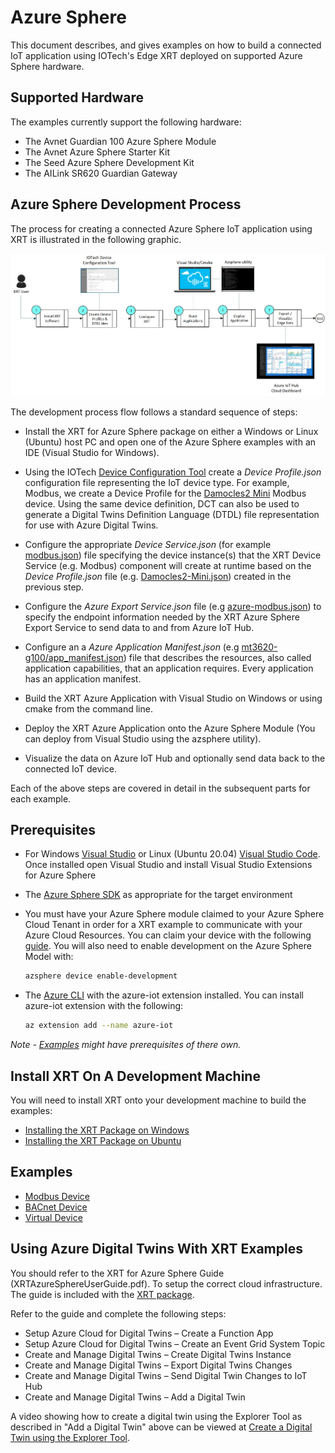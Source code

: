 # Azure Sphere

This document describes, and gives examples on how to build a
connected IoT application using IOTech's Edge XRT deployed on
supported Azure Sphere hardware.

## Supported Hardware

The examples currently support the following hardware:

* The Avnet Guardian 100 Azure Sphere Module
* The Avnet Azure Sphere Starter Kit
* The Seed Azure Sphere Development Kit
* The AILink SR620 Guardian Gateway

## Azure Sphere Development Process

The process for creating a connected Azure Sphere IoT
application using XRT is illustrated in the following graphic.

![Azure Development Process](docs/images/AzureDevProcess.jpg)

The development process flow follows a standard sequence of
steps:

* Install the XRT for Azure Sphere package on either a Windows
  or Linux (Ubuntu) host PC and open one of the Azure Sphere
  examples with an IDE (Visual Studio for Windows).

* Using the IOTech [Device Configuration Tool](https://dct.iotechsys.com/)
  create a *Device Profile.json* configuration file representing
  the IoT device type. For example, Modbus, we create a Device
  Profile for the [Damocles2 Mini](https://www.hw-group.com/device/damocles2-mini)
  Modbus device. Using the same device definition, DCT can also
  be used to generate a Digital Twins Definition Language (DTDL)
  file representation for use with Azure Digital Twins.

* Configure the appropriate *Device Service.json* (for example
  [modbus.json](config/modbus.json)) file specifying the device
  instance(s) that the XRT Device Service (e.g. Modbus) component
  will create at runtime based on the *Device Profile.json* file
  (e.g. [Damocles2-Mini.json](config/profiles/Damocles2-Mini.json))
  created in the previous step.

* Configure the *Azure Export Service.json* file
  (e.g [azure-modbus.json](config/azure-modbus.json)) to specify the
  endpoint information needed by the XRT Azure Sphere Export Service to
  send data to and from Azure IoT Hub.

* Configure an a *Azure Application Manifest.json*
  (e.g [mt3620-g100/app_manifest.json](mt3620-g100/app_manifest.json))
  file that describes the resources, also called application
  capabilities, that an application requires. Every application has
  an application manifest.

* Build the XRT Azure Application with Visual Studio on Windows
  or using cmake from the command line.

* Deploy the XRT Azure Application onto the Azure Sphere
  Module (You can deploy from Visual Studio using the azsphere
  utility).

* Visualize the data on Azure IoT Hub and optionally send data
  back to the connected IoT device.

Each of the above steps are covered in detail in the subsequent
parts for each example.

## Prerequisites

* For Windows [Visual Studio](https://visualstudio.microsoft.com/downloads/) 
  or Linux (Ubuntu 20.04) [Visual Studio Code](https://code.visualstudio.com/download).
  Once installed open Visual Studio and install Visual
  Studio Extensions for Azure Sphere
* The [Azure Sphere SDK](https://docs.microsoft.com/en-us/azure-sphere/install/overview)
  as appropriate for the target environment
* You must have your Azure Sphere module claimed to your Azure
  Sphere Cloud Tenant in order for a XRT example to communicate
  with your Azure Cloud Resources. You can claim your device
  with the following [guide](https://docs.microsoft.com/en-gb/azure-sphere/install/claim-device?tabs=cliv1).
  You will also need to enable development on the
  Azure Sphere Model with:
  ```bash
  azsphere device enable-development
  ```

* The [Azure CLI](https://docs.microsoft.com/en-us/cli/azure/install-azure-cli)
  with the azure-iot extension installed. You can install
  azure-iot extension with the following:
  ```bash
  az extension add --name azure-iot
  ```

*Note - [Examples](#examples) might have prerequisites of
there own.*

## Install XRT On A Development Machine

You will need to install XRT onto your development machine to
build the examples:

* [Installing the XRT Package on Windows](docs/windows-installation.md)
* [Installing the XRT Package on Ubuntu](docs/ubuntu-installation.md)

## Examples

* [Modbus Device](docs/modbus-example.md)
* [BACnet Device](docs/bacnet-example.md)
* [Virtual Device](docs/virtual-example.md)

## Using Azure Digital Twins With XRT Examples

You should refer to the XRT for Azure Sphere Guide
(XRTAzureSphereUserGuide.pdf). To setup the correct
cloud infrastructure. The guide is included with the
[XRT package](#install-xrt-on-a-development-machine).

Refer to the guide and complete the following steps:

* Setup Azure Cloud for Digital Twins – Create a Function App
* Setup Azure Cloud for Digital Twins – Create an Event Grid
  System Topic
* Create and Manage Digital Twins – Create Digital Twins
  Instance
* Create and Manage Digital Twins – Export Digital Twins
  Changes
* Create and Manage Digital Twins – Send Digital Twin Changes
  to IoT Hub
* Create and Manage Digital Twins – Add a Digital Twin

A video showing how to create a digital twin using the Explorer
Tool as described in "Add a Digital Twin" above can be viewed at
[Create a Digital Twin using the Explorer Tool](https://www.youtube.com/watch?v=CqTDkRXtsUU&feature=youtu.be).
